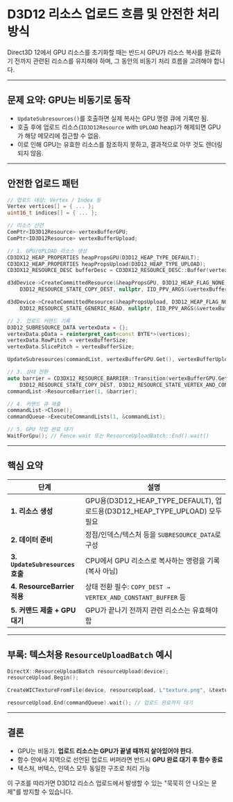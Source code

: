 # D3D12 리소스 업로드 흐름 및 안전한 처리 방식

Direct3D 12에서 GPU 리소스를 초기화할 때는 반드시 GPU가 리소스 복사를 완료하기 전까지 관련된 리소스를 유지해야 하며, 그 동안의 비동기 처리 흐름을 고려해야 합니다.

---

## 문제 요약: GPU는 비동기로 동작

- `UpdateSubresources()`를 호출하면 실제 복사는 GPU 명령 큐에 기록만 됨.
- 호출 후에 업로드 리소스(`ID3D12Resource` with `UPLOAD` heap)가 해제되면 GPU가 해당 메모리에 접근할 수 없음.
- 이로 인해 GPU는 유효한 리소스를 참조하지 못하고, 결과적으로 아무 것도 렌더링되지 않음.

---

## 안전한 업로드 패턴

```cpp
// 업로드 대상: Vertex / Index 등
Vertex vertices[] = { ... };
uint16_t indices[] = { ... };

// 리소스 선언
ComPtr<ID3D12Resource> vertexBufferGPU;
ComPtr<ID3D12Resource> vertexBufferUpload;

// 1. GPU/UPLOAD 리소스 생성
CD3DX12_HEAP_PROPERTIES heapPropsGPU(D3D12_HEAP_TYPE_DEFAULT);
CD3DX12_HEAP_PROPERTIES heapPropsUpload(D3D12_HEAP_TYPE_UPLOAD);
CD3DX12_RESOURCE_DESC bufferDesc = CD3DX12_RESOURCE_DESC::Buffer(vertexBufferSize);

d3dDevice->CreateCommittedResource(&heapPropsGPU, D3D12_HEAP_FLAG_NONE, &bufferDesc,
    D3D12_RESOURCE_STATE_COPY_DEST, nullptr, IID_PPV_ARGS(&vertexBufferGPU));

d3dDevice->CreateCommittedResource(&heapPropsUpload, D3D12_HEAP_FLAG_NONE, &bufferDesc,
    D3D12_RESOURCE_STATE_GENERIC_READ, nullptr, IID_PPV_ARGS(&vertexBufferUpload));

// 2. 업로드 커맨드 기록
D3D12_SUBRESOURCE_DATA vertexData = {};
vertexData.pData = reinterpret_cast<const BYTE*>(vertices);
vertexData.RowPitch = vertexBufferSize;
vertexData.SlicePitch = vertexBufferSize;

UpdateSubresources(commandList, vertexBufferGPU.Get(), vertexBufferUpload.Get(), 0, 0, 1, &vertexData);

// 3. 상태 전환
auto barrier = CD3DX12_RESOURCE_BARRIER::Transition(vertexBufferGPU.Get(),
    D3D12_RESOURCE_STATE_COPY_DEST, D3D12_RESOURCE_STATE_VERTEX_AND_CONSTANT_BUFFER);
commandList->ResourceBarrier(1, &barrier);

// 4. 커맨드 큐 제출
commandList->Close();
commandQueue->ExecuteCommandLists(1, &commandList);

// 5. GPU 작업 완료 대기
WaitForGpu(); // Fence wait 또는 ResourceUploadBatch::End().wait()
```

---

## 핵심 요약

| 단계 | 설명 |
|------|------|
| **1. 리소스 생성** | GPU용(D3D12_HEAP_TYPE_DEFAULT), 업로드용(D3D12_HEAP_TYPE_UPLOAD) 모두 필요 |
| **2. 데이터 준비** | 정점/인덱스/텍스처 등을 `SUBRESOURCE_DATA`로 구성 |
| **3. `UpdateSubresources` 호출** | CPU에서 GPU 리소스로 복사하는 명령을 기록 (복사 아님) |
| **4. ResourceBarrier 적용** | 상태 전환 필수: `COPY_DEST → VERTEX_AND_CONSTANT_BUFFER` 등 |
| **5. 커맨드 제출 + GPU 대기** | GPU가 끝나기 전까지 관련 리소스는 유효해야 함 |

---

## 부록: 텍스처용 `ResourceUploadBatch` 예시

```cpp
DirectX::ResourceUploadBatch resourceUpload(device);
resourceUpload.Begin();

CreateWICTextureFromFile(device, resourceUpload, L"texture.png", &textureResource);

resourceUpload.End(commandQueue).wait(); // 업로드 완료까지 대기
```

---

## 결론

- GPU는 비동기. **업로드 리소스는 GPU가 끝낼 때까지 살아있어야 한다.**
- 함수 안에서 지역으로 선언된 업로드 버퍼라면 반드시 **GPU 완료 대기 후 함수 종료**
- 텍스처, 버텍스, 인덱스 모두 동일한 구조로 처리 가능

이 구조를 따라가면 D3D12 리소스 업로드에서 발생할 수 있는 "묵묵히 안 나오는 문제"를 방지할 수 있습니다.

